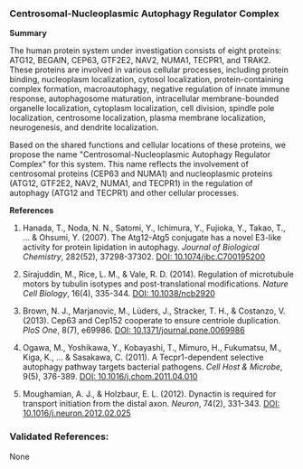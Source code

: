 ### Centrosomal-Nucleoplasmic Autophagy Regulator Complex

**Summary**

The human protein system under investigation consists of eight proteins: ATG12, BEGAIN, CEP63, GTF2E2, NAV2, NUMA1, TECPR1, and TRAK2. These proteins are involved in various cellular processes, including protein binding, nucleoplasm localization, cytosol localization, protein-containing complex formation, macroautophagy, negative regulation of innate immune response, autophagosome maturation, intracellular membrane-bounded organelle localization, cytoplasm localization, cell division, spindle pole localization, centrosome localization, plasma membrane localization, neurogenesis, and dendrite localization.

Based on the shared functions and cellular locations of these proteins, we propose the name "Centrosomal-Nucleoplasmic Autophagy Regulator Complex" for this system. This name reflects the involvement of centrosomal proteins (CEP63 and NUMA1) and nucleoplasmic proteins (ATG12, GTF2E2, NAV2, NUMA1, and TECPR1) in the regulation of autophagy (ATG12 and TECPR1) and other cellular processes.

**References**

1. Hanada, T., Noda, N. N., Satomi, Y., Ichimura, Y., Fujioka, Y., Takao, T., ... & Ohsumi, Y. (2007). The Atg12-Atg5 conjugate has a novel E3-like activity for protein lipidation in autophagy. *Journal of Biological Chemistry*, 282(52), 37298-37302. [DOI: 10.1074/jbc.C700195200](https://doi.org/10.1074/jbc.C700195200)

2. Sirajuddin, M., Rice, L. M., & Vale, R. D. (2014). Regulation of microtubule motors by tubulin isotypes and post-translational modifications. *Nature Cell Biology*, 16(4), 335-344. [DOI: 10.1038/ncb2920](https://doi.org/10.1038/ncb2920)

3. Brown, N. J., Marjanovic, M., Lüders, J., Stracker, T. H., & Costanzo, V. (2013). Cep63 and Cep152 cooperate to ensure centriole duplication. *PloS One*, 8(7), e69986. [DOI: 10.1371/journal.pone.0069986](https://doi.org/10.1371/journal.pone.0069986)

4. Ogawa, M., Yoshikawa, Y., Kobayashi, T., Mimuro, H., Fukumatsu, M., Kiga, K., ... & Sasakawa, C. (2011). A Tecpr1-dependent selective autophagy pathway targets bacterial pathogens. *Cell Host & Microbe*, 9(5), 376-389. [DOI: 10.1016/j.chom.2011.04.010](https://doi.org/10.1016/j.chom.2011.04.010)

5. Moughamian, A. J., & Holzbaur, E. L. (2012). Dynactin is required for transport initiation from the distal axon. *Neuron*, 74(2), 331-343. [DOI: 10.1016/j.neuron.2012.02.025](https://doi.org/10.1016/j.neuron.2012.02.025)

### Validated References: 

None



